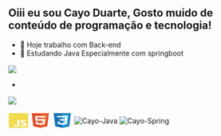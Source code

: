 ## Oiii eu sou Cayo Duarte, Gosto muido de conteúdo de programação e tecnologia!
- 🔭 Hoje trabalho com Back-end
- 🌱 Estudando Java Especialmente com springboot
<a href="https://github.com/anuraghazra/github-readme-stats">
  <img height= "180em" align="center" src="https://github-readme-stats.vercel.app/api?username=Cyduart&show_icons=true&theme=dark" />
</a>


 - <a href="https://github.com/anuraghazra/convoychat">
  <img height="180em" align="center" src="https://github-readme-stats.vercel.app/api/top-langs/?username=Cyduart&layout=compact&langs_count=16&theme=dark"/>
</a>

<div style="display: inline_block"><br>
<img align="center" alt="Cayo-Js" height="30" width="40" src="https://raw.githubusercontent.com/devicons/devicon/master/icons/javascript/javascript-plain.svg">
<img align="center" alt="Cayo-HTML" height="30" width="40" src="https://raw.githubusercontent.com/devicons/devicon/master/icons/html5/html5-original.svg">
<img align="center" alt="Cayo-CSS" height="30" width="40" src="https://raw.githubusercontent.com/devicons/devicon/master/icons/css3/css3-original.svg">
<img align="center" alt="Cayo-Java" height="40" width="50" src="https://cdn.jsdelivr.net/gh/devicons/devicon@latest/icons/java/java-original-wordmark.svg"/>
<img align="center" alt="Cayo-Spring" height="30" width="40" src="https://cdn.jsdelivr.net/gh/devicons/devicon@latest/icons/spring/spring-original.svg" />
          
</div>
          

  



